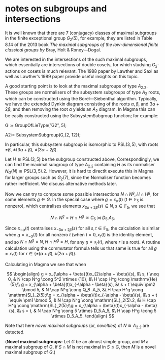 # notes on subgroups and intersections

It is well known that there are 7 (conjugacy) classes of maximal subgroups in the finite exceptional group $G_2(5)$, for example, they are listed in Table 8.14 of the 2013 book *The maximal subgroups of the low-dimensional finite classical groups by* Bray, Holt & Roney—Dogal.

We are interested in the intersections of the such maximal subgroups, which essentially are intersections of double cosets, for which studying $G_2$-actions on cosets is much relevant. The 1988 paper by Lawther and Saxl as well as Lawther’s 1989 paper provide useful insights on this topic.

A good starting point is to look at the maximal subgroups of type $A_2.2$. These groups are normalisers of the subsystem subgroups of type $A_2$ roots, which can be constructed using the Borel—Siebenthal algorithm. Typically, we have the extended Dynkin diagram consisting of the roots $\alpha, \beta$, and $3\alpha + 2\beta$, and then removing the root $\alpha$ yields an $A_2$ diagram. In Magma this can be easily constructed using the SubsystemSubgroup function; for example:

G := GroupOfLieType(”G2”, 5);

A2:= SubsystemSubgroup(G,{2, 12});

In particular, this subsystem subgroup is isomorphic to $\mathrm{PSL}(3,5)$, with roots $\pm\beta$, $\pm(3\alpha + \beta)$, $\pm(3\alpha + 2\beta)$.

Let $H \cong \mathrm{PSL}(3, 5)$ be the subgroup constructed above, Correspondingly, we can find the maximal subgroup of type $A_2.2$ containing $H$ as its normaliser $N_G(N) \cong \mathrm{PSL}(3,5).2$. However, it is hard to directlt execute this in Magma for larger groups such as $G_2(7)$, since the Normaliser function becomes rather inefficient. We discuss alternative methods later.

Now we can try to compute some possible intersections $N \cap N^g, H \cap H^g$, for some elements $g \in G$. In the special case where $g = x_\alpha(t)$ ($t \in \mathbb{F}_5$ is nonzero), which centralises elements $x_{3\alpha+2\beta}(s) \in N, s \in \mathbb{F}_5$, we see that


$$
N \cap N^g = H \cap H^g \cong C_5 \rtimes D_5.A_5.
$$

Since $x_{-\alpha}(t)$ centralises $x_{-3\alpha + 2\beta}(s)$ for all $s, t \in \mathbb{F}_5$, the calculation is similar when $g = x_{-\alpha}(t)$ for all nonzero $t$ (when $t = 0, x_r(t)$ is the identity element, and so $N \cap N^g = N, H \cap H^g = H,$ for any $g = x_r(t)$, where $r$ is a root). A routine calculation using the commutator formula tells us that same is true for all $g = x_r(t)$ for $r \in \{\pm(\alpha + \beta), \pm(2\alpha + \beta)\}.$

Calculating in Magma we see that when

$$
\begin{align} g = x_{\alpha + \beta}(t)x_{2\alpha + \beta}(s), &\  s, t \neq 0, &  N \cap N^g \cong 5^2 \rtimes {10}, &\ H \cap H^g \cong \mathrm{He}(5);\\ g = x_{\alpha + \beta}(t)x_{-\alpha - \beta}(s), &\  s + t \equiv \pm2 \bmod 5, & N \cap N^g \cong Q_8 .A_5, &\ H \cap H^g \cong \mathrm{SL}_2(5);\\g = x_{\alpha + \beta}(t)x_{-\alpha - \beta}(s), &\  s + t \equiv \pm1 \bmod 5, & N \cap N^g \cong \mathrm{SL}_2(5).2, &\ H \cap H^g \cong \mathrm{SL}_2(5);\\g = x_{\alpha + \beta}(t)x_{-\alpha - \beta}(s), &\  s = t, & N \cap N^g \cong 5 \rtimes D_5.A_5, &\ H \cap H^g \cong 5 \rtimes D_5.A_5. \end{align}
$$

Note that here *novel maximal subgroups* (or, *novelties*) of $N \cong A_2.2$ are detected.

(**Novel maximal subgroups:** Let $G$ be an almost simple group, and $M$ a maximal subgroup of $G$, if $S \cap M$ is not maximal in $S \le G$, then $M$ is a novel maximal subgroup of $G$.)
